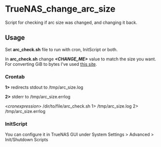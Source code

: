 # TrueNAS_change_arc_size
Script for checking if arc size was changed, and changing it back. 


## Usage
Set **arc_check.sh** file to run with cron, InitScript or both.

In **arc_check.sh** change ***<CHANGE_ME>*** value to match the size you want. For converting GiB to bytes I've used [this site](https://www.dataunitconverter.com/gibibyte-to-byte). 


### Crontab
**1>** redirects stdout to /tmp/arc_size.log

**2>** stderr to /tmp/arc_size.errlog

<_cronexpression_> /dir/to/file/arc_check.sh 1> /tmp/arc_size.log 2> /tmp/arc_size.errlog


### InitScript

You can configure it in TrueNAS GUI under System Settings > Advanced > Init/Shutdown Scripts